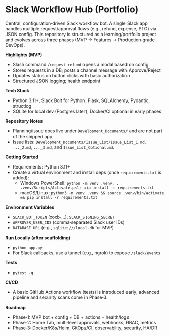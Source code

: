 # Slack Workflow Hub (Portfolio)

Central, configuration‑driven Slack workflow bot. A single Slack app handles multiple request/approval flows (e.g., refund, expense, PTO) via JSON config. This repository is structured as a learning/portfolio project and evolves across three phases (MVP → Features → Production‑grade DevOps).

**Highlights (MVP)**
- Slash command `/request refund` opens a modal based on config
- Stores requests in a DB; posts a channel message with Approve/Reject
- Updates status on button clicks with basic authorization
- Structured JSON logging; health endpoint

**Tech Stack**
- Python 3.11+, Slack Bolt for Python, Flask, SQLAlchemy, Pydantic, structlog
- SQLite for local dev (Postgres later), Docker/CI optional in early phases

**Repository Notes**
- Planning/issue docs live under `Development_Documents/` and are not part of the shipped app.
- Issue lists: `Development_Documents/Issue_List/Issue_List_1.md`, `..._2.md`, `..._3.md`, and `Issue_List_Optional.md`.

**Getting Started**
- Requirements: Python 3.11+
- Create a virtual environment and install deps (once `requirements.txt` is added):
  - Windows PowerShell: `python -m venv .venv; . .venv/Scripts/Activate.ps1; pip install -r requirements.txt`
  - macOS/Linux: `python3 -m venv .venv && source .venv/bin/activate && pip install -r requirements.txt`

**Environment Variables**
- `SLACK_BOT_TOKEN` (xoxb‑...), `SLACK_SIGNING_SECRET`
- `APPROVER_USER_IDS` (comma‑separated Slack user IDs)
- `DATABASE_URL` (e.g., `sqlite:///local.db` for MVP)

**Run Locally (after scaffolding)**
- `python app.py`
- For Slack callbacks, use a tunnel (e.g., ngrok) to expose `/slack/events`

**Tests**
- `pytest -q`

**CI/CD**
- A basic GitHub Actions workflow (tests) is introduced early; advanced pipeline and security scans come in Phase‑3.

**Roadmap**
- Phase‑1: MVP bot + config + DB + actions + health/logs
- Phase‑2: Home Tab, multi‑level approvals, webhooks, RBAC, metrics
- Phase‑3: Docker/K8s/Helm, GitOps/CI, observability, security, HA/DR


